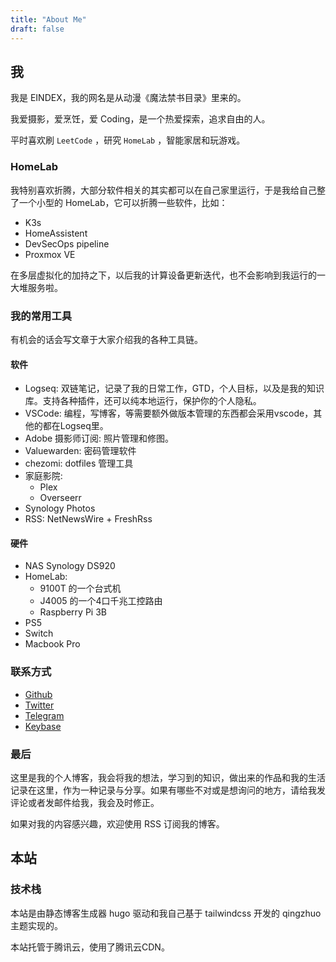 ```yaml
---
title: "About Me"
draft: false
---
```


## 我

我是 EINDEX，我的网名是从动漫《魔法禁书目录》里来的。

我爱摄影，爱烹饪，爱 Coding，是一个热爱探索，追求自由的人。

平时喜欢刷 `LeetCode` ，研究 `HomeLab` ，智能家居和玩游戏。

### HomeLab

我特别喜欢折腾，大部分软件相关的其实都可以在自己家里运行，于是我给自己整了一个小型的 HomeLab，它可以折腾一些软件，比如：

- K3s
- HomeAssistent
- DevSecOps pipeline
- Proxmox VE

在多层虚拟化的加持之下，以后我的计算设备更新迭代，也不会影响到我运行的一大堆服务啦。


### 我的常用工具

有机会的话会写文章于大家介绍我的各种工具链。

#### 软件

- Logseq: 双链笔记，记录了我的日常工作，GTD，个人目标，以及是我的知识库。支持各种插件，还可以纯本地运行，保护你的个人隐私。
- VSCode: 编程，写博客，等需要额外做版本管理的东西都会采用vscode，其他的都在Logseq里。
- Adobe 摄影师订阅: 照片管理和修图。
- Valuewarden: 密码管理软件
- chezomi: dotfiles 管理工具
- 家庭影院:
    - Plex
    - Overseerr
- Synology Photos
- RSS: NetNewsWire + FreshRss


#### 硬件

- NAS Synology DS920
- HomeLab:
    - 9100T 的一个台式机
    - J4005 的一个4口千兆工控路由
    - Raspberry Pi 3B
- PS5
- Switch
- Macbook Pro



### 联系方式

- [Github](https://github.com/eindex)
- [Twitter](https://twitter.com/eindex_li)
- [Telegram](https://t.me/eindex)
- [Keybase](https://keybase.io/eindexli)

### 最后

这里是我的个人博客，我会将我的想法，学习到的知识，做出来的作品和我的生活记录在这里，作为一种记录与分享。如果有哪些不对或是想询问的地方，请给我发评论或者发邮件给我，我会及时修正。

如果对我的内容感兴趣，欢迎使用 RSS 订阅我的博客。

## 本站

### 技术栈

本站是由静态博客生成器 hugo 驱动和我自己基于 tailwindcss 开发的 qingzhuo 主题实现的。

本站托管于腾讯云，使用了腾讯云CDN。